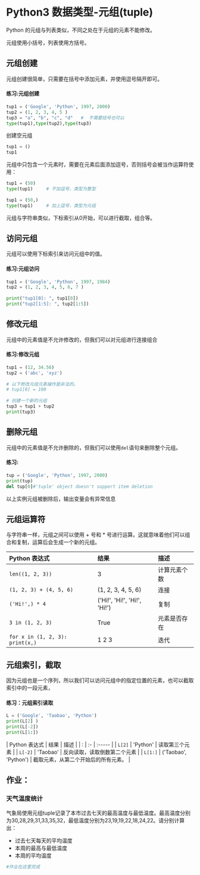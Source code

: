 # Python3 数据类型-元组(tuple)

Python 的元组与列表类似，不同之处在于元组的元素不能修改。

元组使用小括号，列表使用方括号。

## 元组创建
元组创建很简单，只需要在括号中添加元素，并使用逗号隔开即可。

#### 练习:元组创建
```Python
tup1 = ('Google', 'Python', 1997, 2000)
tup2 = (1, 2, 3, 4, 5 )
tup3 = "a", "b", "c", "d"   #  不需要括号也可以
type(tup1),type(tup2),type(tup3)
```
创建空元组
```Python
tup1 = ()
tup1
```

元组中只包含一个元素时，需要在元素后面添加逗号，否则括号会被当作运算符使用：
```Python
tup1 = (50)
type(tup1)     # 不加逗号，类型为整型
 
tup1 = (50,)
type(tup1)     # 加上逗号，类型为元组
```
元组与字符串类似，下标索引从0开始，可以进行截取，组合等。

## 访问元组

元组可以使用下标索引来访问元组中的值。

#### 练习:元组访问
```Python
tup1 = ('Google', 'Python', 1997, 1984)
tup2 = (1, 2, 3, 4, 5, 6, 7 )
 
print("tup1[0]: ", tup1[0])
print("tup2[1:5]: ", tup2[1:5])
```

## 修改元组

元组中的元素值是不允许修改的，但我们可以对元组进行连接组合

#### 练习:修改元组

```Python
tup1 = (12, 34.56)
tup2 = ('abc', 'xyz')
 
# 以下修改元组元素操作是非法的。
# tup1[0] = 100
 
# 创建一个新的元组
tup3 = tup1 + tup2
print(tup3)
```

## 删除元组

元组中的元素值是不允许删除的，但我们可以使用`del`语句来删除整个元组。

#### 练习:
```Python
tup = ('Google', 'Python', 1997, 2000)
print(tup)
del tup[0]#'tuple' object doesn't support item deletion
```
以上实例元组被删除后，输出变量会有异常信息


## 元组运算符

与字符串一样，元组之间可以使用 + 号和 * 号进行运算。这就意味着他们可以组合和复制，运算后会生成一个新的元组。

| Python 表达式                  | 结果                         | 描述         |
| :----- | :--- | :----- |
| `len((1, 2, 3))`               | 3                            | 计算元素个数 |
| `(1, 2, 3) + (4, 5, 6)`        | (1, 2, 3, 4, 5, 6)           | 连接         |
| `('Hi!',) * 4`                 | ('Hi!', 'Hi!', 'Hi!', 'Hi!') | 复制         |
| `3 in (1, 2, 3)`               | True                         | 元素是否存在 |
| `for x in (1, 2, 3): print(x,)` | 1 2 3                        | 迭代         |

## 元组索引，截取

因为元组也是一个序列，所以我们可以访问元组中的指定位置的元素，也可以截取索引中的一段元素，

#### 练习：元组索引读取

```Python
L = ('Google', 'Taobao', 'Python')
print(L[2] )
print(L[-2])
print(L[1:])
```

| Python 表达式 | 结果                 | 描述                                 |
| : | :- | :----- |
| `L[2]`       | 'Python'             | 读取第三个元素                       |
| `L[-2]`       | 'Taobao'             | 反向读取，读取倒数第二个元素         |
| `L[1:]`       | ('Taobao', 'Python') | 截取元素，从第二个开始后的所有元素。 |

## 作业：

### 天气温度统计
气象局使用元组tuple记录了本市过去七天的最高温度与最低温度。最高温度分别为30,28,29,31,33,35,32，最低温度分别为23,19,19,22,18,24,22。请分别计算出：
- 过去七天每天的平均温度
- 本周的最高与最低温度
- 本周的平均温度

```Python
#作业在这里完成
```
